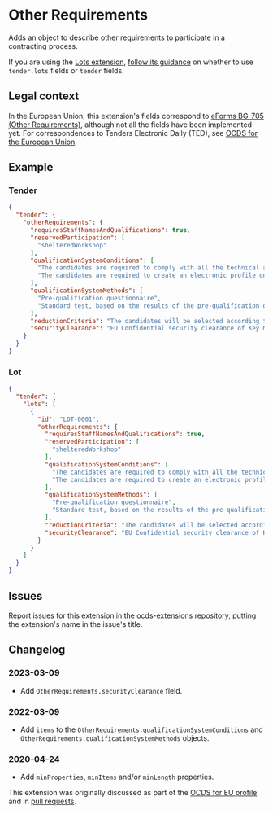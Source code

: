 # Other Requirements

Adds an object to describe other requirements to participate in a contracting process.

If you are using the [Lots extension](https://extensions.open-contracting.org/en/extensions/lots/master/), [follow its guidance](https://extensions.open-contracting.org/en/extensions/lots/master/#usage) on whether to use `tender.lots` fields or `tender` fields.

## Legal context

In the European Union, this extension's fields correspond to [eForms BG-705 (Other Requirements)](https://docs.ted.europa.eu/eforms/latest/reference/business-terms/), although not all the fields have been implemented yet. For correspondences to Tenders Electronic Daily (TED), see [OCDS for the European Union](http://standard.open-contracting.org/profiles/eu/latest/en/).

## Example

### Tender

```json
{
  "tender": {
    "otherRequirements": {
      "requiresStaffNamesAndQualifications": true,
      "reservedParticipation": [
        "shelteredWorkshop"
      ],
      "qualificationSystemConditions": [
        "The candidates are required to comply with all the technical and financial requisites listed on the National Procurement portal: https://procurement.example.org/requisites",
        "The candidates are required to create an electronic profile on https://procurement.example.org."
      ],
      "qualificationSystemMethods": [
        "Pre-qualification questionnaire",
        "Standard test, based on the results of the pre-qualification questionnaire"
      ],
      "reductionCriteria": "The candidates will be selected according to their technical, financial and legal capacity to undertake the works described in the present notice. More details on the criteria can be found in section 4.3 of the PCG.",
      "securityClearance": "EU Confidential security clearance of Key Management Personnel must be achieved before access to procurement documents be granted"
    }
  }
}
```

### Lot

```json
{
  "tender": {
    "lots": [
      {
        "id": "LOT-0001",
        "otherRequirements": {
          "requiresStaffNamesAndQualifications": true,
          "reservedParticipation": [
            "shelteredWorkshop"
          ],
          "qualificationSystemConditions": [
            "The candidates are required to comply with all the technical and financial requisites listed on the National Procurement portal: https://procurement.example.org/requisites",
            "The candidates are required to create an electronic profile on https://procurement.example.org."
          ],
          "qualificationSystemMethods": [
            "Pre-qualification questionnaire",
            "Standard test, based on the results of the pre-qualification questionnaire"
          ],
          "reductionCriteria": "The candidates will be selected according to their technical, financial and legal capacity to undertake the works described in the present notice. More details on the criteria can be found in section 4.3 of the PCG.",
          "securityClearance": "EU Confidential security clearance of Key Management Personnel must be achieved before access to procurement documents be granted"
        }
      }
    ]
  }
}
```

## Issues

Report issues for this extension in the [ocds-extensions repository](https://github.com/open-contracting/ocds-extensions/issues), putting the extension's name in the issue's title.

## Changelog

### 2023-03-09

* Add `OtherRequirements.securityClearance` field.

### 2022-03-09

* Add `items` to the `OtherRequirements.qualificationSystemConditions` and `OtherRequirements.qualificationSystemMethods` objects.

### 2020-04-24

* Add `minProperties`, `minItems` and/or `minLength` properties.

This extension was originally discussed as part of the [OCDS for EU profile](https://github.com/open-contracting-extensions/european-union/issues) and in [pull requests](https://github.com/open-contracting-extensions/ocds_otherRequirements_extension/pulls?q=is%3Apr+is%3Aclosed).
